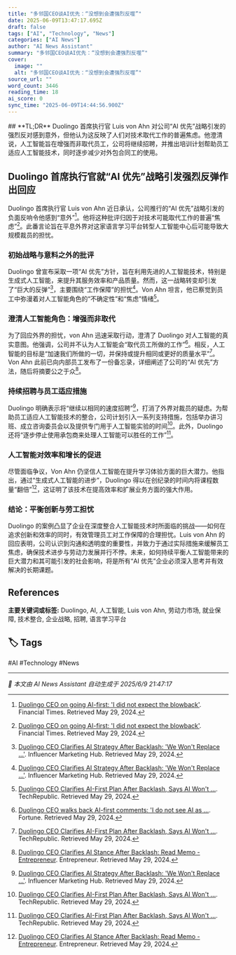 ```yaml
---
title: "多邻国CEO谈AI优先：“没想到会遭强烈反噬”"
date: 2025-06-09T13:47:17.695Z
draft: false
tags: ["AI", "Technology", "News"]
categories: ["AI News"]
author: "AI News Assistant"
summary: "多邻国CEO谈AI优先：“没想到会遭强烈反噬”"
cover:
  image: ""
  alt: "多邻国CEO谈AI优先：“没想到会遭强烈反噬”"
source_url: ""
word_count: 3446
reading_time: 18
ai_score: 0
sync_time: "2025-06-09T14:44:56.900Z"
---
```


<article>
## **TL;DR**
Duolingo 首席执行官 Luis von Ahn 对公司“AI 优先”战略引发的强烈反对感到意外，但他认为这反映了人们对技术取代工作的普遍焦虑。他澄清说，人工智能旨在增强而非取代员工，公司将继续招聘，并推出培训计划帮助员工适应人工智能技术，同时逐步减少对外包合同工的使用。

## Duolingo 首席执行官就“AI 优先”战略引发强烈反弹作出回应

Duolingo 首席执行官 Luis von Ahn 近日承认，公司推行的“AI 优先”战略引发的负面反响令他感到“意外”[^1]。他将这种批评归因于对技术可能取代工作的普遍“焦虑”[^1]。此番言论旨在平息外界对这家语言学习平台转型人工智能中心后可能导致大规模裁员的担忧。

### 初始战略与意料之外的批评
Duolingo 曾宣布采取一项“AI 优先”方针，旨在利用先进的人工智能技术，特别是生成式人工智能，来提升其服务效率和产品质量。然而，这一战略转变却引发了“巨大的反弹”[^2]，主要围绕“工作保障”的担忧[^2]。Von Ahn 坦言，他已察觉到员工中弥漫着对人工智能角色的“不确定性”和“焦虑”情绪[^3]。

### 澄清人工智能角色：增强而非取代
为了回应外界的担忧，von Ahn 迅速采取行动，澄清了 Duolingo 对人工智能的真实意图。他强调，公司并不认为人工智能会“取代员工所做的工作”[^4]。相反，人工智能的目标是“加速我们所做的一切，并保持或提升相同或更好的质量水平”[^5]。Von Ahn 此前已向内部员工发布了一份备忘录，详细阐述了公司的“AI 优先”方法，随后将摘要公之于众[^6]。

### 持续招聘与员工适应措施
Duolingo 明确表示将“继续以相同的速度招聘”[^7]，打消了外界对裁员的疑虑。为帮助员工适应人工智能技术的整合，公司计划引入一系列支持措施，包括举办讲习班、成立咨询委员会以及提供专门用于人工智能实验的时间[^8]。此外，Duolingo 还将“逐步停止使用承包商来处理人工智能可以胜任的工作”[^9]。

### 人工智能对效率和增长的促进
尽管面临争议，Von Ahn 仍坚信人工智能在提升学习体验方面的巨大潜力。他指出，通过“生成式人工智能的进步”，Duolingo 得以在创纪录的时间内将课程数量“翻倍”[^10]，这证明了该技术在提高效率和扩展业务方面的强大作用。

### 结论：平衡创新与劳工担忧
Duolingo 的案例凸显了企业在深度整合人工智能技术时所面临的挑战——如何在追求创新和效率的同时，有效管理员工对工作保障的合理担忧。Luis von Ahn 的回应表明，公司认识到沟通和透明度的重要性，并致力于通过实际措施来缓解员工焦虑，确保技术进步与劳动力发展并行不悖。未来，如何持续平衡人工智能带来的巨大潜力和其可能引发的社会影响，将是所有“AI 优先”企业必须深入思考并有效解决的长期课题。

## References
[^1]: [Duolingo CEO on going AI-first: 'I did not expect the blowback'](https://www.ft.com/content/6fbafbb6-bafe-484c-9af9-f0ffb589b447). Financial Times. Retrieved May 29, 2024.
[^2]: [Duolingo CEO Clarifies AI Strategy After Backlash: 'We Won't Replace ...'](https://influencermarketinghub.com/duolingo-ceo-clarifies-ai-strategy-after-backlash-we-wont-replace-jobs-with-ai/). Influencer Marketing Hub. Retrieved May 29, 2024.
[^3]: [Duolingo CEO Clarifies AI-First Plan After Backlash, Says AI Won't ...](https://www.techrepublic.com/article/news-duolingo-ai-strategy-backlash/). TechRepublic. Retrieved May 29, 2024.
[^4]: [Duolingo CEO walks back AI-first comments: 'I do not see AI as ...](https://fortune.com/2025/05/24/duolingo-ai-first-employees-ceo-luis-von-ahn/). Fortune. Retrieved May 29, 2024.
[^5]: [Duolingo CEO Clarifies AI-First Plan After Backlash, Says AI Won't ...](https://www.techrepublic.com/article/news-duolingo-ai-strategy-backlash/). TechRepublic. Retrieved May 29, 2024.
[^6]: [Duolingo CEO Clarifies AI Stance After Backlash: Read Memo - Entrepreneur](https://www.entrepreneur.com/business-news/duolingo-ceo-clarifies-ai-stance-after-backlash-read-memo/492141). Entrepreneur. Retrieved May 29, 2024.
[^7]: [Duolingo CEO Clarifies AI Strategy After Backlash: 'We Won't Replace ...'](https://influencermarketinghub.com/duolingo-ceo-clarifies-ai-strategy-after-backlash-we-wont-replace-jobs-with-ai/). Influencer Marketing Hub. Retrieved May 29, 2024.
[^8]: [Duolingo CEO Clarifies AI-First Plan After Backlash, Says AI Won't ...](https://www.techrepublic.com/article/news-duolingo-ai-strategy-backlash/). TechRepublic. Retrieved May 29, 2024.
[^9]: [Duolingo CEO Clarifies AI-First Plan After Backlash, Says AI Won't ...](https://www.techrepublic.com/article/news-duolingo-ai-strategy-backlash/). TechRepublic. Retrieved May 29, 2024.
[^10]: [Duolingo CEO Clarifies AI Stance After Backlash: Read Memo - Entrepreneur](https://www.entrepreneur.com/business-news/duolingo-ceo-clarifies-ai-stance-after-backlash-read-memo/492141). Entrepreneur. Retrieved May 29, 2024.
</article>

**主要关键词或标签:** Duolingo, AI, 人工智能, Luis von Ahn, 劳动力市场, 就业保障, 技术整合, 企业战略, 招聘, 语言学习平台

## 🏷️ Tags

#AI #Technology #News

---

*📰 本文由 AI News Assistant 自动生成于 2025/6/9 21:47:17*
